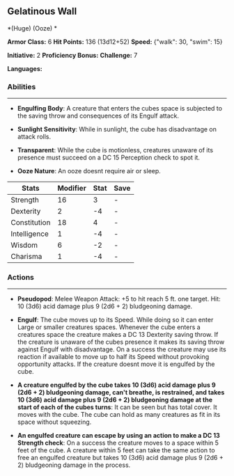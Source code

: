 ## Gelatinous Wall
*(Huge) (Ooze) *

**Armor Class:** 6
**Hit Points:** 136 (13d12+52)
**Speed:** {"walk": 30, "swim": 15}

**Initiative:** 2
**Proficiency Bonus:**
**Challenge:** 7

**Languages:** 

### Abilities
 --- 
- **Engulfing Body**: A creature that enters the cubes space is subjected to the saving throw and consequences of its Engulf attack.

- **Sunlight Sensitivity**: While in sunlight, the cube has disadvantage on attack rolls.

- **Transparent**: While the cube is motionless, creatures unaware of its presence must succeed on a DC 15 Perception check to spot it.

- **Ooze Nature**: An ooze doesnt require air or sleep.



| Stats | Modifier | Stat | Save
| ---- | ---- | ---- | ---- |
| Strength | 16 | 3 | - |
| Dexterity | 2 | -4 | - |
| Constitution | 18 | 4 | - |
| Intelligence | 1 | -4 | - |
| Wisdom | 6 | -2 | - |
| Charisma | 1 | -4 | - |

### Actions
 --- 
- **Pseudopod**: Melee Weapon Attack: +5 to hit  reach 5 ft.  one target. Hit: 10 (3d6) acid damage plus 9 (2d6 + 2) bludgeoning damage.

- **Engulf**: The cube moves up to its Speed. While doing so  it can enter Large or smaller creatures spaces. Whenever the cube enters a creatures space  the creature makes a DC 13 Dexterity saving throw. If the creature is unaware of the cubes presence  it makes its saving throw against Engulf with disadvantage. On a success  the creature may use its reaction  if available  to move up to half its Speed without provoking opportunity attacks. If the creature doesnt move  it is engulfed by the cube.

- **A creature engulfed by the cube takes 10 (3d6) acid damage plus 9 (2d6 + 2) bludgeoning damage, can't breathe, is restrained, and takes 10 (3d6) acid damage plus 9 (2d6 + 2) bludgeoning damage at the start of each of the cubes turns**: It can be seen but has total cover. It moves with the cube. The cube can hold as many creatures as fit in its space without squeezing.

- **An engulfed creature can escape by using an action to make a DC 13 Strength check**: On a success  the creature moves to a space within 5 feet of the cube. A creature within 5 feet can take the same action to free an engulfed creature  but takes 10 (3d6) acid damage plus 9 (2d6 + 2) bludgeoning damage in the process.

